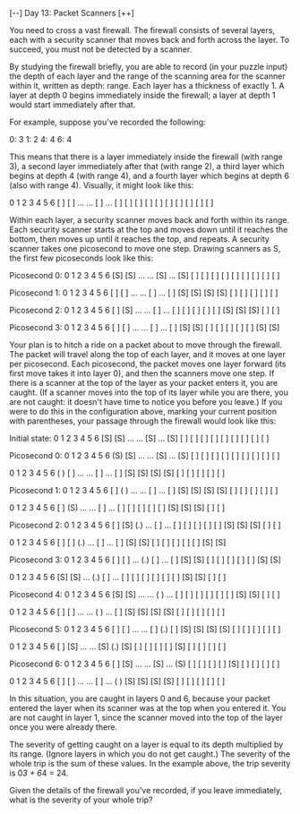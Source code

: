[--] Day 13: Packet Scanners [++]

You need to cross a vast firewall. The firewall consists of several layers,
each with a security scanner that moves back and forth across the layer.
To succeed, you must not be detected by a scanner.

By studying the firewall briefly, you are able to record (in your puzzle
input) the depth of each layer and the range of the scanning area for the
scanner within it, written as depth: range. Each layer has a thickness of
exactly 1. A layer at depth 0 begins immediately inside the firewall;
a layer at depth 1 would start immediately after that.

For example, suppose you've recorded the following:

0: 3
1: 2
4: 4
6: 4

This means that there is a layer immediately inside the firewall (with range 3),
a second layer immediately after that (with range 2), a third layer which begins
at depth 4 (with range 4), and a fourth layer which begins at depth 6 (also with
range 4). Visually, it might look like this:

 0   1   2   3   4   5   6
[ ] [ ] ... ... [ ] ... [ ]
[ ] [ ]         [ ]     [ ]
[ ]             [ ]     [ ]
                [ ]     [ ]

Within each layer, a security scanner moves back and forth within its range.
Each security scanner starts at the top and moves down until it reaches the
bottom, then moves up until it reaches the top, and repeats. A security scanner
takes one picosecond to move one step. Drawing scanners as S, the first few
picoseconds look like this:


Picosecond 0:
 0   1   2   3   4   5   6
[S] [S] ... ... [S] ... [S]
[ ] [ ]         [ ]     [ ]
[ ]             [ ]     [ ]
                [ ]     [ ]

Picosecond 1:
 0   1   2   3   4   5   6
[ ] [ ] ... ... [ ] ... [ ]
[S] [S]         [S]     [S]
[ ]             [ ]     [ ]
                [ ]     [ ]

Picosecond 2:
 0   1   2   3   4   5   6
[ ] [S] ... ... [ ] ... [ ]
[ ] [ ]         [ ]     [ ]
[S]             [S]     [S]
                [ ]     [ ]

Picosecond 3:
 0   1   2   3   4   5   6
[ ] [ ] ... ... [ ] ... [ ]
[S] [S]         [ ]     [ ]
[ ]             [ ]     [ ]
                [S]     [S]

Your plan is to hitch a ride on a packet about to move through the firewall.
The packet will travel along the top of each layer, and it moves at one layer
per picosecond. Each picosecond, the packet moves one layer forward (its first
move takes it into layer 0), and then the scanners move one step. If there is
a scanner at the top of the layer as your packet enters it, you are caught.
(If a scanner moves into the top of its layer while you are there, you are
not caught: it doesn't have time to notice you before you leave.) If you were
to do this in the configuration above, marking your current position with
parentheses, your passage through the firewall would look like this:

Initial state:
 0   1   2   3   4   5   6
[S] [S] ... ... [S] ... [S]
[ ] [ ]         [ ]     [ ]
[ ]             [ ]     [ ]
                [ ]     [ ]

Picosecond 0:
 0   1   2   3   4   5   6
(S) [S] ... ... [S] ... [S]
[ ] [ ]         [ ]     [ ]
[ ]             [ ]     [ ]
                [ ]     [ ]

 0   1   2   3   4   5   6
( ) [ ] ... ... [ ] ... [ ]
[S] [S]         [S]     [S]
[ ]             [ ]     [ ]
                [ ]     [ ]


Picosecond 1:
 0   1   2   3   4   5   6
[ ] ( ) ... ... [ ] ... [ ]
[S] [S]         [S]     [S]
[ ]             [ ]     [ ]
                [ ]     [ ]

 0   1   2   3   4   5   6
[ ] (S) ... ... [ ] ... [ ]
[ ] [ ]         [ ]     [ ]
[S]             [S]     [S]
                [ ]     [ ]


Picosecond 2:
 0   1   2   3   4   5   6
[ ] [S] (.) ... [ ] ... [ ]
[ ] [ ]         [ ]     [ ]
[S]             [S]     [S]
                [ ]     [ ]

 0   1   2   3   4   5   6
[ ] [ ] (.) ... [ ] ... [ ]
[S] [S]         [ ]     [ ]
[ ]             [ ]     [ ]
                [S]     [S]


Picosecond 3:
 0   1   2   3   4   5   6
[ ] [ ] ... (.) [ ] ... [ ]
[S] [S]         [ ]     [ ]
[ ]             [ ]     [ ]
                [S]     [S]

 0   1   2   3   4   5   6
[S] [S] ... (.) [ ] ... [ ]
[ ] [ ]         [ ]     [ ]
[ ]             [S]     [S]
                [ ]     [ ]


Picosecond 4:
 0   1   2   3   4   5   6
[S] [S] ... ... ( ) ... [ ]
[ ] [ ]         [ ]     [ ]
[ ]             [S]     [S]
                [ ]     [ ]

 0   1   2   3   4   5   6
[ ] [ ] ... ... ( ) ... [ ]
[S] [S]         [S]     [S]
[ ]             [ ]     [ ]
                [ ]     [ ]


Picosecond 5:
 0   1   2   3   4   5   6
[ ] [ ] ... ... [ ] (.) [ ]
[S] [S]         [S]     [S]
[ ]             [ ]     [ ]
                [ ]     [ ]

 0   1   2   3   4   5   6
[ ] [S] ... ... [S] (.) [S]
[ ] [ ]         [ ]     [ ]
[S]             [ ]     [ ]
                [ ]     [ ]


Picosecond 6:
 0   1   2   3   4   5   6
[ ] [S] ... ... [S] ... (S)
[ ] [ ]         [ ]     [ ]
[S]             [ ]     [ ]
                [ ]     [ ]

 0   1   2   3   4   5   6
[ ] [ ] ... ... [ ] ... ( )
[S] [S]         [S]     [S]
[ ]             [ ]     [ ]
                [ ]     [ ]

In this situation, you are caught in layers 0 and 6, because your packet
entered the layer when its scanner was at the top when you entered it.
You are not caught in layer 1, since the scanner moved into the top of the
layer once you were already there.

The severity of getting caught on a layer is equal to its depth multiplied
by its range. (Ignore layers in which you do not get caught.) The severity
of the whole trip is the sum of these values. In the example above, the trip
severity is 0*3 + 6*4 = 24.

Given the details of the firewall you've recorded, if you leave immediately,
what is the severity of your whole trip?
